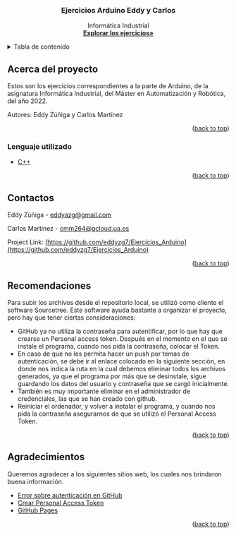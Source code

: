 <div id="top"></div>
<!--
*** Thanks for checking out the Best-README-Template. If you have a suggestion
*** that would make this better, please fork the repo and create a pull request
*** or simply open an issue with the tag "enhancement".
*** Don't forget to give the project a star!
*** Thanks again! Now go create something AMAZING! :D
-->



<!-- PROJECT SHIELDS -->
<!--
*** I'm using markdown "reference style" links for readability.
*** Reference links are enclosed in brackets [ ] instead of parentheses ( ).
*** See the bottom of this document for the declaration of the reference variables
*** for contributors-url, forks-url, etc. This is an optional, concise syntax you may use.
*** https://www.markdownguide.org/basic-syntax/#reference-style-links
-->

<!-- PROJECT LOGO -->
<br />
<div align="center">

  <h3 align="center">Ejercicios Arduino Eddy y Carlos</h3>

  <p align="center">
    Informática Industrial
    <br />
    <a href="https://github.com/eddyzg7/Ejercicios_Arduino.git"><strong>Explorar los ejercicios»</strong></a>
    <br />

  </p>
</div>



<!-- TABLE OF CONTENTS -->
<details>
  <summary>Tabla de contenido</summary>
  <ol>
    <li>
      <a href="#acerca-del-proyecto">Acerca del proyecto</a>
      <ul>
        <li><a href="#lenguaje-utilizado">Lenguaje utilizado</a></li>
      </ul>
    </li>
    </li>
    <li><a href="#contactos">Contactos</a></li>
    <li><a href="#recomendaciones">Recomendaciones</a></li>
    <li><a href="#agradecimientos">Agradecimientos</a></li>
  </ol>
</details>


<!-- ABOUT THE PROJECT -->
## Acerca del proyecto

Estos son los ejercicios correspondientes a la parte de Arduino, de la asignatura Informática Industrial, del Máster en Automatización y Robótica, del año 2022.

Autores: Eddy Zúñiga y Carlos Martínez

<p align="right">(<a href="#top">back to top</a>)</p>



### Lenguaje utilizado

* [C++](https://es.wikipedia.org/wiki/C%2B%2B)


<p align="right">(<a href="#top">back to top</a>)</p>


<!-- CONTACT -->
## Contactos

Eddy Zúñiga - eddyazg@gmail.com

Carlos Martínez - cmm264@gcloud.ua.es

Project Link: [https://github.com/eddyzg7/Ejercicios_Arduino](https://github.com/eddyzg7/Ejercicios_Arduino)

<p align="right">(<a href="#top">back to top</a>)</p>

<!-- Recomendaciones -->
## Recomendaciones

Para subir los archivos desde el repositorio local, se utilizó como cliente el software Sourcetree. Este software ayuda bastante a organizar el proyecto, pero hay que tener ciertas consideraciones:

- GitHub ya no utiliza la contraseña para autentificar, por lo que hay que crearse un Personal access token. Después en el momento en el que se instale el programa, cuando nos pida la contraseña, colocar el Token. 
- En caso de que no les permita hacer un push por temas de autenticación, se debe ir al enlace colocado en la siguiente sección, en donde nos indica la ruta en la cual debemos eliminar todos los archivos generados, ya que el programa por más que se desinstale, sigue guardando los datos del usuario y contraseña que se cargó inicialmente. 
- También es muy importante eliminar en el administrador de credenciales, las que se han creado con github. 
- Reiniciar el ordenador, y volver a instalar el programa, y cuando nos pida la contraseña asegurarnos de que se utilizó el Personal Access Token. 

<p align="right">(<a href="#top">back to top</a>)</p>

<!-- ACKNOWLEDGMENTS -->
## Agradecimientos

Queremos agradecer a los siguientes sitios web, los cuales nos brindaron buena información. 

* [Error sobre autenticación en GitHub](https://community.atlassian.com/t5/Sourcetree-questions/Error-Autenticaci%C3%B3n/qaq-p/1772360)
* [Crear Personal Access Token](https://docs.github.com/es/authentication/keeping-your-account-and-data-secure/creating-a-personal-access-token)
* [GitHub Pages](https://pages.github.com)

<p align="right">(<a href="#top">back to top</a>)</p>



<!-- MARKDOWN LINKS & IMAGES -->
<!-- https://www.markdownguide.org/basic-syntax/#reference-style-links -->
[contributors-shield]: https://img.shields.io/github/contributors/othneildrew/Best-README-Template.svg?style=for-the-badge
[contributors-url]: https://github.com/othneildrew/Best-README-Template/graphs/contributors
[forks-shield]: https://img.shields.io/github/forks/othneildrew/Best-README-Template.svg?style=for-the-badge
[forks-url]: https://github.com/othneildrew/Best-README-Template/network/members
[stars-shield]: https://img.shields.io/github/stars/othneildrew/Best-README-Template.svg?style=for-the-badge
[stars-url]: https://github.com/othneildrew/Best-README-Template/stargazers
[issues-shield]: https://img.shields.io/github/issues/othneildrew/Best-README-Template.svg?style=for-the-badge
[issues-url]: https://github.com/othneildrew/Best-README-Template/issues
[license-shield]: https://img.shields.io/github/license/othneildrew/Best-README-Template.svg?style=for-the-badge
[license-url]: https://github.com/othneildrew/Best-README-Template/blob/master/LICENSE.txt
[linkedin-shield]: https://img.shields.io/badge/-LinkedIn-black.svg?style=for-the-badge&logo=linkedin&colorB=555
[linkedin-url]: https://linkedin.com/in/othneildrew
[product-screenshot]: images/screenshot.png
